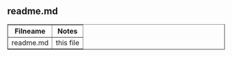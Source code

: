 <html>
<head>

</head>
<body>
   <h2>readme.md</h2>
<table width="100%" border="1" style="border-collapse:collapse;">
<thead><tr>
   <th><strong>Filneame</strong></th>
   <th><strong>Notes</strong></th>
</thead></tr>
<td>readme.md</td>
<td>this file</td>
</table>
